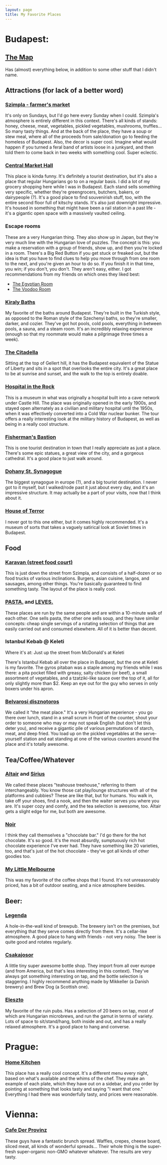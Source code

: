 ```yaml
---
layout: page
title: My Favorite Places
---
```


# Budapest:

## [The Map](https://www.google.com/maps/d/edit?mid=zjsBfxr60ZOI.kMYNTMmwU4NY)
Has (almost) everything below, in addition to some other stuff that I didn't name.

## Attractions (for lack of a better word)

### [Szimpla - farmer's market](https://www.google.com/maps/place/Szimpla+Kert/@47.497011,19.063385,17z/data=!3m1!4b1!4m2!3m1!1s0x4741dc42a0d20de5:0x267742d3fb311da4)

It's only on Sundays, but I'd go here every Sunday when I could. Szimpla's atmosphere is entirely different in this context. There's all kinds of stands: honey, cheese, meat, vegetables, pickled vegetables, mushrooms, truffles... So many tasty things. And at the back of the place, they have a soup or stew meal, where all of the proceeds from sale/donation go to feeding the homeless of Budapest. Also, the decor is super cool. Imagine what would happen if you turned a feral band of artists loose in a junkyard, and then told them to come back in two weeks with something cool. Super eclectic.

### [Central Market Hall](https://www.google.com/maps/place/central+market+hall+budapest/@47.487085,19.058493,15z/data=!4m2!3m1!1s0x0:0xa08c351e7bba2ecc?sa=X&ei=pe4qVfLYLIW5ogTp6oH4DA&ved=0CJ4BEPwSMA8)

This place is kinda funny. It's definitely a tourist destination, but it's also a place that regular Hungarians go to on a regular basis. I did a lot of my grocery shopping here while I was in Budapest. Each stand sells something very specific, whether they're greengrocers, butchers, bakers, or dairypeople (?). It's a good place to find souvenirish stuff, too, with the entire second floor full of kitschy stands. It's also just downright impressive. It's housed in something that might have been a rail station in a past life - it's a gigantic open space with a massively vaulted ceiling.

### Escape rooms

These are a very Hungarian thing. They also show up in Japan, but they're very much line with the Hungarian love of puzzles. The concept is this: you make a reservation with a group of friends, show up, and then you're locked in a room. There's a Big Red Button if you get stuck or freaked out, but the idea is that you have to find clues to help you move through from one room to the next, and you're given an hour to do so. If you finish it in that time, you win; if you don't, you don't. They aren't easy, either. I got recommendations from my friends on which ones they liked best:

* [The Egyptian Room](http://exitgames.hu/helyszinek/mystiqueroom)
* [The Voodoo Room](http://www.claustrophilia.hu/en/game/voodoo.html)


### [Kiraly Baths](https://www.google.com/maps/place/Kiraly+Medicinal+Bath/@47.510641,19.038179,17z/data=!3m1!4b1!4m2!3m1!1s0x4741dc1b438c256b:0xdbc813e961cc919b)

My favorite of the baths around Budapest. They're built in the Turkish style, as opposed to the Roman style of the Szechenyi baths, so they're smaller, darker, and cozier. They've got hot pools, cold pools, everything in between pools, a sauna, and a steam room. It's an incredibly relaxing experience (enough so that my roommate would make a pilgrimage three times a week).

### [The Citadella](https://www.google.com/maps/place/Citadella/@47.48699,19.046548,17z/data=!3m1!4b1!4m2!3m1!1s0x4741dc49ab6e5bad:0x775242a5bed40440)

Sitting at the top of Gellert hill, it has the Budapest equivalent of the Statue of Liberty and sits in a spot that overlooks the entire city. It's a great place to be at sunrise and sunset, and the walk to the top is entirely doable.

### [Hospital in the Rock](https://www.google.com/maps/place/Hospital+in+the+Rock/@47.500551,19.031524,17z/data=!3m1!4b1!4m2!3m1!1s0x4741dc223a433c8b:0x276f592bfd359017)

This is a museum in what was originally a hospital built into a cave network under Castle Hill. The place was originally opened in the early 1900s, and stayed open alternately as a civilian and military hospital until the 1950s, when it was effectively converted into a Cold War nuclear bunker. The tour offers a really interesting look at the military history of Budapest, as well as being in a really cool structure.

### [Fisherman's Bastion](https://www.google.com/maps/place/Fisherman%27s+Bastion/@47.502183,19.034781,17z/data=!3m1!4b1!4m2!3m1!1s0x4741dc227fb4a99d:0x2f263ca844235e46)

This is one tourist destination in town that I really appreciate as just a place. There's some epic statues, a great view of the city, and a gorgeous cathedral. It's a good place to just walk around.

### [Dohany St. Synagogue](https://www.google.com/maps/place/Doh%C3%A1ny+Street+Synagogue/@47.495907,19.060614,17z/data=!3m1!4b1!4m2!3m1!1s0x4741dc42507d41cf:0x4128af63d0508608)

The biggest synagogue in europe (?), and a big tourist destination. I never got to it myself, but I walked/rode past it just about every day, and it's an impressive structure. It may actually be a part of your visits, now that I think about it.

### [House of Terror](https://www.google.com/maps/place/House+of+Terror/@47.506894,19.065126,17z/data=!3m1!4b1!4m2!3m1!1s0x4741dc6e1d41b419:0xade1459037fed6dd)

I never got to this one either, but it comes highly recommended. It's a museum of sorts that takes a vaguely satirical look at Soviet times in Budapest.


## Food

### [Karavan (street food court)](https://www.google.com/maps/place/Karavan+Street+Food+Budapest/@47.497383,19.063302,17z/data=!3m1!4b1!4m2!3m1!1s0x4741dc6818b83ef3:0x8a242f38f2f2d80e)

This is just down the street from Szimpla, and consists of a half-dozen or so food trucks of various inclinations. Burgers, asian cuisine, langos, and sausages, among other things. You're basically guaranteed to find something tasty. The layout of the place is really cool.

### [PASTA.](https://www.google.com/maps/place/PASTA./@47.489563,19.061089,17z/data=!3m1!4b1!4m2!3m1!1s0x4741dc5adec630b1:0x7aa2247fac98b75a) and [LEVES.](https://www.google.com/maps/place/LEVES./@47.489563,19.061089,17z/data=!4m2!3m1!1s0x4741dc5ab0a70ef9:0x4dcc54e02514630f)

These places are run by the same people and are within a 10-minute walk of each other. One sells pasta, the other one sells soup, and they have similar concepts: cheap single servings of a rotating selection of things that are easily carried out and consumed elsewhere. All of it is better than decent.

### Istanbul Kebab @ Keleti

Where it's at: Just up the street from McDonald's at Keleti

There's Istanbul Kebab all over the place in Budapest, but the one at Keleti is my favorite. The gyros pitaban was a staple among my friends while I was there: a pita pocket filled with greasy, salty chicken (or beef), a small assortment of vegetables, and a tzatziki-like sauce over the top of it, all for only slightly more than $2. Keep an eye out for the guy who serves in only boxers under his apron.

### [Belvarosi disznotoros](https://www.google.com/maps/place/Belv%C3%A1rosi+Diszn%C3%B3toros/@47.498062,19.056493,17z/data=!4m2!3m1!1s0x4741dc44f36eeb69:0xdd94e239fc3817db)

We called it "the meat place." It's a very Hungarian experience - you go there over lunch, stand in a small scrum in front of the counter, shout your order to someone who may or may not speak English (but don't let this deter you), and receive a gigantic pile of various permutations of starch, meat, and deep fried. You load up on the pickled vegetables at the serve-yourself station and eat standing at one of the various counters around the place and it's totally awesome.

## Tea/Coffee/Whatever

### [Altair](https://www.google.com/maps/place/Altair+Teah%C3%A1z/@47.491504,19.057806,17z/data=!4m2!3m1!1s0x4741dc5c984bd6df:0x3936b3ee7fc00f92) and [Sirius](https://www.google.com/maps/place/Sirius+Teah%C3%A1z/@47.492417,19.063662,17z/data=!4m2!3m1!1s0x4741dc5c675047ed:0x9e94299eac7ed7c7)

We called these places "teahouse treehouse," referring to them interchangeably. You know those cat play/lounge structures with all of the platforms and cubbies? These are like that, but for humans. You walk in, take off your shoes, find a nook, and then the waiter serves you where you are. It's super cozy and comfy, and the tea selection is awesome, too. Altair gets a slight edge for me, but both are awesome.

### [Noir](https://www.google.com/maps/place/Noir+ChocoBar/@47.503382,19.062065,17z/data=!3m1!4b1!4m2!3m1!1s0x4741dc6ea11ba4ff:0xe4bf2e46a917e67c)

I think they call themselves a "chocolate bar." I'd go there for the hot chocolate. It's so good. It's the most absurdly, sumptuously rich hot chocolate experience I've ever had. They have something like 20 varieties, too, and that's just of the hot chocolate - they've got all kinds of other goodies too.

### [My Little Melbourne](https://www.google.com/maps/place/My+Little+Melbourne+Coffee/@47.503382,19.062065,17z/data=!4m2!3m1!1s0x4741dc41fee060af:0xe4e77b0d7ae6e9b4)

This was my favorite of the coffee shops that I found. It's not unreasonably priced, has a bit of outdoor seating, and a nice atmosphere besides.

## Beer:

### [Legenda](https://www.google.com/maps/place/Legenda+s%C3%B6rf%C3%B6zde+pub/@47.49776,19.05765,17z/data=!4m2!3m1!1s0x4741dc6522b5f641:0xf975f1a73ca994e4)

A hole-in-the-wall kind of brewpub. The brewery isn't on the premises, but everything that they serve comes directly from there. It's a cellar-like atmosphere. A good place to hang with friends - not very noisy. The beer is quite good and rotates regularly.

### [Csakajosor](https://www.google.com/maps/place/Csakaj%C3%B3s%C3%B6r+Kft./@47.504382,19.072712,17z/data=!4m2!3m1!1s0x4741dc42d1732cbf:0x4d98dd5b395fffa4)

A little tiny super awesome bottle shop. They import from all over europe (and from America, but that's less interesting in this context). They've always got something interesting on tap, and the bottle selection is staggering. I highly recommend anything made by Mikkeller (a Danish brewery) and Brew Dog (a Scottish one).

### [Eleszto](https://www.google.com/maps/place/%C3%89leszt%C5%91/@47.483721,19.072828,17z/data=!3m1!4b1!4m2!3m1!1s0x4741dcf84387a775:0x7f4b347df65ff60d)

My favorite of the ruin pubs. Has a selection of 20 beers on tap, most of which are Hungarian microbrews, and run the gamut in terms of variety. Lots of space to sit/stand/hang, both inside and out, and has a really relaxed atmosphere. It's a good place to hang and converse.


# Prague:

### [Home Kitchen](https://www.google.com/maps/place/Home+Kitchen/@50.080048,14.422568,17z/data=!3m1!4b1!4m2!3m1!1s0x470b94f26339a8e3:0xa49a6cca77010ee1)

This place has a really cool concept. It's a different menu every night, based on what's available and the whims of the chef. They make an example of each plate, which they have out on a sidebar, and you order by pointing at something that looks tasty and saying "I want that one." Everything I had there was wonderfully tasty, and prices were reasonable.

# Vienna:
### [Cafe Der Provinz](https://www.google.com/maps/place/Cafe+Der+Provinz/@48.210625,16.351249,17z/data=!3m1!4b1!4m2!3m1!1s0x0000000000000000:0x4eb58d721077c362)

These guys have a fantastic brunch spread. Waffles, crepes, cheese board, sliced meat, all kinds of wonderful spreads... Their whole thing is the super-fresh super-organic non-GMO whatever whatever. The results are very tasty.
